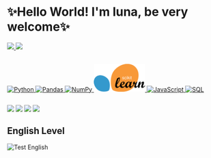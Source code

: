 # ✨Hello World! I'm luna, be very welcome✨

<table>
  <a href="https://github.com/lunalytics">
  <img height="180em" src="https://github-readme-stats.vercel.app/api?username=lunalytic&show_icons=true&theme=tokyonight&include_all_commits=true&count_private=true"/>
  <img height="180em" src="https://github-readme-stats.vercel.app/api/top-langs/?username=lunalytic&layout=compact&langs_count=6&theme=tokyonight"/>

    
  \
  <img src="https://s3.dualstack.us-east-2.amazonaws.com/pythondotorg-assets/media/files/python-logo-only.svg" width="120" alt="Python">
  <img src="https://upload.wikimedia.org/wikipedia/commons/thumb/2/22/Pandas_mark.svg/800px-Pandas_mark.svg.png" width="120" alt="Pandas">
  <img src="https://logosandtypes.com/wp-content/uploads/2024/02/numpy.svg" width="120" alt="NumPy">
  <img src="https://github.com/scikit-learn/scikit-learn/blob/main/doc/logos/1280px-scikit-learn-logo.png?raw=true" width="120" alt="Scikit Learn">
  <img src="https://static.vecteezy.com/system/resources/previews/027/127/560/non_2x/javascript-logo-javascript-icon-transparent-free-png.png" width="120" alt="JavaScript">
  <img src="https://icon.icepanel.io/Technology/svg/Azure-SQL-Database.svg" width="120" alt="SQL">
</table>

<div> 
  <a href="https://www.youtube.com/@lunaalmeida7912" target="_blank"><img src="https://img.shields.io/badge/YouTube-FF0000?style=for-the-badge&logo=youtube&logoColor=white" target="_blank"></a>
 <a href="https://www.instagram.com/lunalytic/" target="_blank"><img src="https://img.shields.io/badge/-Instagram-%23E4405F?style=for-the-badge&logo=instagram&logoColor=white" target="_blank"></a>
  <!a href="https://www.twitch.tv/leehxd_" target="_blank"><!img src="https://img.shields.io/badge/Twitch-9146FF?style=for-the-badge&logo=twitch&logoColor=white" target="_blank"></a>
  <a href = "mailto: almeida.essen@gmail.com"><img src="https://img.shields.io/badge/-Gmail-%23333?style=for-the-badge&logo=gmail&logoColor=white" target="_blank"></a>
  <a href="https://www.linkedin.com/in/lunaalmeida/" target="_blank"><img src="https://img.shields.io/badge/-LinkedIn-%230077B5?style=for-the-badge&logo=linkedin&logoColor=white" target="_blank"></a> 
</div>

<div>
  <h2>English Level</h2>
  <img src="https://a.storyblok.com/f/79503/250x250/55b878c50b/group-3.png" width="240" alt="Test English">
</div>
